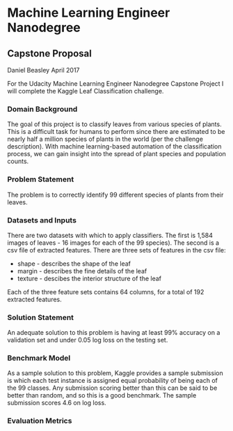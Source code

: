 # Machine Learning Engineer Nanodegree

## Capstone Proposal

Daniel Beasley
April 2017

For the Udacity Machine Learning Engineer Nanodegree Capstone Project I will complete the Kaggle Leaf Classification challenge. 

### Domain Background

The goal of this project is to classify leaves from various species of plants. This is a difficult task for humans to perform since there are estimated to be nearly half a million species of plants in the world (per the challenge description). With machine learning-based automation of the classification process, we can gain insight into the spread of plant species and population counts.

### Problem Statement

The problem is to correctly identify 99 different species of plants from their leaves.

### Datasets and Inputs

There are two datasets with which to apply classifiers. The first is 1,584 images of leaves - 16 images for each of the 99 species). The second is a csv file of extracted features. 
There are three sets of features in the csv file:
* shape - describes the shape of the leaf
* margin - describes the fine details of the leaf
* texture - descibes the interior structure of the leaf

Each of the three feature sets contains 64 columns, for a total of 192 extracted features.

### Solution Statement

An adequate solution to this problem is having at least 99% accuracy on a validation set and under 0.05 log loss on the testing set. 

### Benchmark Model

As a sample solution to this problem, Kaggle provides a sample submission is which each test instance is assigned equal probability of being each of the 99 classes. Any submission scoring better than this can be said to be better than random, and so this is a good benchmark. The sample submission scores 4.6 on log loss.

### Evaluation Metrics

